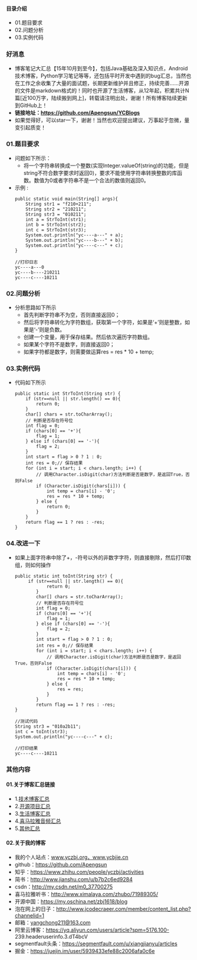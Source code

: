 #### 目录介绍
- 01.题目要求
- 02.问题分析
- 03.实例代码



### 好消息
- 博客笔记大汇总【15年10月到至今】，包括Java基础及深入知识点，Android技术博客，Python学习笔记等等，还包括平时开发中遇到的bug汇总，当然也在工作之余收集了大量的面试题，长期更新维护并且修正，持续完善……开源的文件是markdown格式的！同时也开源了生活博客，从12年起，积累共计N篇[近100万字，陆续搬到网上]，转载请注明出处，谢谢！所有博客陆续更新到GitHub上！
- **链接地址：https://github.com/Apengsun/YCBlogs**
- 如果觉得好，可以star一下，谢谢！当然也欢迎提出建议，万事起于忽微，量变引起质变！






### 01.题目要求
- 问题如下所示：
    - 将一个字符串转换成一个整数(实现Integer.valueOf(string)的功能，但是string不符合数字要求时返回0)，要求不能使用字符串转换整数的库函数。数值为0或者字符串不是一个合法的数值则返回0。
- 示例 :
    ```
	public static void main(String[] args){
		String str1 = "f210+211";
		String str2 = "210211";
		String str3 = "010211";
		int a = StrToInt(str1);
		int b = StrToInt(str2);
		int c = StrToInt(str3);
		System.out.println("yc----a---" + a);
		System.out.println("yc----b---" + b);
		System.out.println("yc----c---" + c);
	}
	
	//打印日志
	yc----a---0
    yc----b----210211
    yc----c----10211
    ```




### 02.问题分析
- 分析思路如下所示
    - 首先判断字符串不为空，否则直接返回0；
    - 然后将字符串转化为字符数组，获取第一个字符，如果是‘+’则是整数，如果是‘-’则是负数。
    - 创建一个变量，用于保存结果。然后依次遍历字符数组。
    - 如果某个字符不是数字，则直接返回0；
    - 如果字符都是数字，则需要做运算res = res * 10 + temp;


### 03.实例代码
- 代码如下所示
    ```
    public static int StrToInt(String str) {
        if (str==null || str.length() == 0){
            return 0;
        }
        char[] chars = str.toCharArray();
        // 判断是否存在符号位
        int flag = 0;
        if (chars[0] == '+'){
            flag = 1;
        } else if (chars[0] == '-'){
            flag = 2;
        }
        int start = flag > 0 ? 1 : 0;
        int res = 0;// 保存结果
        for (int i = start; i < chars.length; i++) {
            // 调用Character.isDigit(char)方法判断是否是数字，是返回True，否则False
            if (Character.isDigit(chars[i])) {
                int temp = chars[i] - '0';
                res = res * 10 + temp;
            } else {
                return 0;
            }
        }
        return flag == 1 ? res : -res;
    }
    ```

### 04.改进一下
- 如果上面字符串中除了+，-符号以外的非数字字符，则直接剔除，然后打印数组，则如何操作
    ```
    public static int toInt(String str) {
    	 if (str==null || str.length() == 0){
                return 0;
            }
            char[] chars = str.toCharArray();
            // 判断是否存在符号位
            int flag = 0;
            if (chars[0] == '+'){
                flag = 1;
            } else if (chars[0] == '-'){
                flag = 2;
            }
            int start = flag > 0 ? 1 : 0;
            int res = 0;// 保存结果
            for (int i = start; i < chars.length; i++) {
                // 调用Character.isDigit(char)方法判断是否是数字，是返回True，否则False
                if (Character.isDigit(chars[i])) {
                    int temp = chars[i] - '0';
                    res = res * 10 + temp;
                } else {
                	res = res;
                }
            }
            return flag == 1 ? res : -res;
    }
    
    //测试代码
    String str3 = "010a2b11";
    int c = toInt(str3);
    System.out.println("yc----c---" + c);
    
    //打印结果
    yc----c----10211
    ```


### 其他内容
#### 01.关于博客汇总链接
- 1.[技术博客汇总](https://www.jianshu.com/p/614cb839182c)
- 2.[开源项目汇总](https://blog.csdn.net/m0_37700275/article/details/80863574)
- 3.[生活博客汇总](https://blog.csdn.net/m0_37700275/article/details/79832978)
- 4.[喜马拉雅音频汇总](https://www.jianshu.com/p/f665de16d1eb)
- 5.[其他汇总](https://www.jianshu.com/p/53017c3fc75d)



#### 02.关于我的博客
- 我的个人站点：www.yczbj.org，www.ycbjie.cn
- github：https://github.com/Apengsun
- 知乎：https://www.zhihu.com/people/yczbj/activities
- 简书：http://www.jianshu.com/u/b7b2c6ed9284
- csdn：http://my.csdn.net/m0_37700275
- 喜马拉雅听书：http://www.ximalaya.com/zhubo/71989305/
- 开源中国：https://my.oschina.net/zbj1618/blog
- 泡在网上的日子：http://www.jcodecraeer.com/member/content_list.php?channelid=1
- 邮箱：yangchong211@163.com
- 阿里云博客：https://yq.aliyun.com/users/article?spm=5176.100- 239.headeruserinfo.3.dT4bcV
- segmentfault头条：https://segmentfault.com/u/xiangjianyu/articles
- 掘金：https://juejin.im/user/5939433efe88c2006afa0c6e










